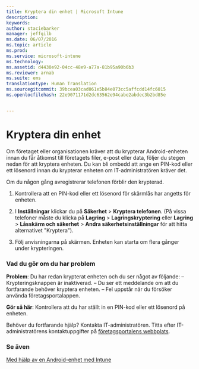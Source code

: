 ```yaml
---
title: Kryptera din enhet | Microsoft Intune
description: 
keywords: 
author: staciebarker
manager: jeffgilb
ms.date: 06/07/2016
ms.topic: article
ms.prod: 
ms.service: microsoft-intune
ms.technology: 
ms.assetid: d4430e92-04cc-48e9-a77a-81b95a90b6b3
ms.reviewer: arnab
ms.suite: ems
translationtype: Human Translation
ms.sourcegitcommit: 39bcea03cad061e5b84e073cc5affcdd14fc6015
ms.openlocfilehash: 22e9071171d2dc63562e94cabe2abdec3b2bd85e


---
```



# Kryptera din enhet

Om företaget eller organisationen kräver att du krypterar Android-enheten innan du får åtkomst till företagets filer, e-post eller data, följer du stegen nedan för att kryptera enheten. Du kan bli ombedd att ange en PIN-kod eller ett lösenord innan du krypterar enheten om IT-administratören kräver det.

Om du någon gång avregistrerar telefonen förblir den krypterad. 

1.  Kontrollera att en PIN-kod eller ett lösenord för skärmlås har angetts för enheten. 

2.  I **Inställningar** klickar du på **Säkerhet** &gt; **Kryptera telefonen**.
    (På vissa telefoner måste du klicka på **Lagring** &gt; **Lagringskryptering** eller **Lagring** &gt; **Låsskärm och säkerhet** &gt; **Andra säkerhetsinställningar** för att hitta alternativet "Kryptera").

3.  Följ anvisningarna på skärmen. Enheten kan starta om flera gånger under krypteringen.

### Vad du gör om du har problem
**Problem**: Du har redan krypterat enheten och du ser något av följande: – Krypteringsknappen är inaktiverad.
– Du ser ett meddelande om att du fortfarande behöver kryptera enheten.
– Fel uppstår när du försöker använda företagsportalappen.

**Gör så här**: Kontrollera att du har ställt in en PIN-kod eller ett lösenord på enheten.

Behöver du fortfarande hjälp? Kontakta IT-administratören. Titta efter IT-administratörens kontaktuppgifter på [företagsportalens webbplats](http://portal.manage.microsoft.com).

### Se även
[Med hjälp av en Android-enhet med Intune](using-your-android-device-with-intune.md)




<!--HONumber=Jun16_HO4-->


